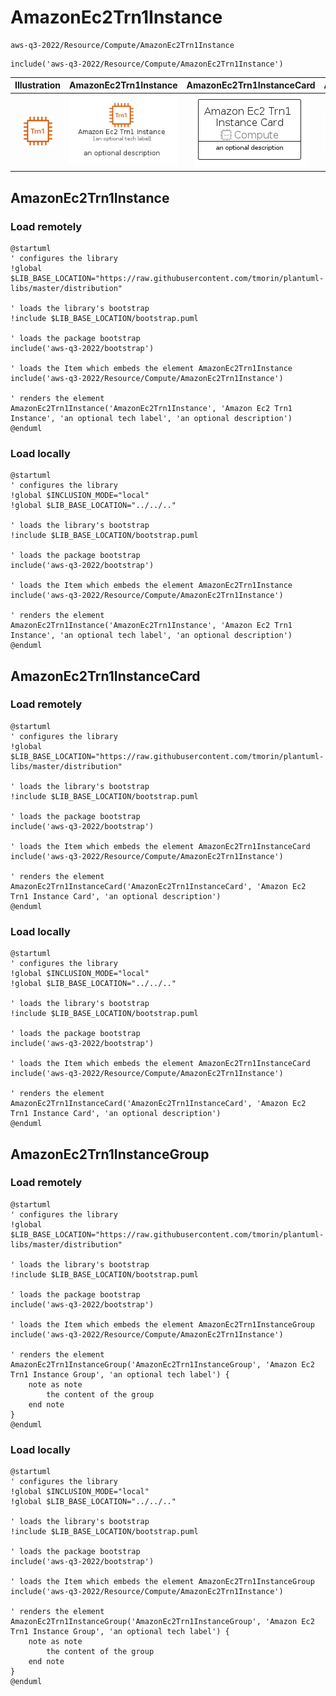 # AmazonEc2Trn1Instance


```text
aws-q3-2022/Resource/Compute/AmazonEc2Trn1Instance
```

```text
include('aws-q3-2022/Resource/Compute/AmazonEc2Trn1Instance')
```



| Illustration | AmazonEc2Trn1Instance | AmazonEc2Trn1InstanceCard | AmazonEc2Trn1InstanceGroup |
| :---: | :---: | :---: | :---: |
| ![illustration for Illustration](../../../aws-q3-2022/Resource/Compute/AmazonEc2Trn1Instance.png) | ![illustration for AmazonEc2Trn1Instance](../../../aws-q3-2022/Resource/Compute/AmazonEc2Trn1Instance.Local.png) | ![illustration for AmazonEc2Trn1InstanceCard](../../../aws-q3-2022/Resource/Compute/AmazonEc2Trn1InstanceCard.Local.png) | ![illustration for AmazonEc2Trn1InstanceGroup](../../../aws-q3-2022/Resource/Compute/AmazonEc2Trn1InstanceGroup.Local.png) |




## AmazonEc2Trn1Instance

### Load remotely
```plantuml
@startuml
' configures the library
!global $LIB_BASE_LOCATION="https://raw.githubusercontent.com/tmorin/plantuml-libs/master/distribution"

' loads the library's bootstrap
!include $LIB_BASE_LOCATION/bootstrap.puml

' loads the package bootstrap
include('aws-q3-2022/bootstrap')

' loads the Item which embeds the element AmazonEc2Trn1Instance
include('aws-q3-2022/Resource/Compute/AmazonEc2Trn1Instance')

' renders the element
AmazonEc2Trn1Instance('AmazonEc2Trn1Instance', 'Amazon Ec2 Trn1 Instance', 'an optional tech label', 'an optional description')
@enduml
```

### Load locally
```plantuml
@startuml
' configures the library
!global $INCLUSION_MODE="local"
!global $LIB_BASE_LOCATION="../../.."

' loads the library's bootstrap
!include $LIB_BASE_LOCATION/bootstrap.puml

' loads the package bootstrap
include('aws-q3-2022/bootstrap')

' loads the Item which embeds the element AmazonEc2Trn1Instance
include('aws-q3-2022/Resource/Compute/AmazonEc2Trn1Instance')

' renders the element
AmazonEc2Trn1Instance('AmazonEc2Trn1Instance', 'Amazon Ec2 Trn1 Instance', 'an optional tech label', 'an optional description')
@enduml
```

## AmazonEc2Trn1InstanceCard

### Load remotely
```plantuml
@startuml
' configures the library
!global $LIB_BASE_LOCATION="https://raw.githubusercontent.com/tmorin/plantuml-libs/master/distribution"

' loads the library's bootstrap
!include $LIB_BASE_LOCATION/bootstrap.puml

' loads the package bootstrap
include('aws-q3-2022/bootstrap')

' loads the Item which embeds the element AmazonEc2Trn1InstanceCard
include('aws-q3-2022/Resource/Compute/AmazonEc2Trn1Instance')

' renders the element
AmazonEc2Trn1InstanceCard('AmazonEc2Trn1InstanceCard', 'Amazon Ec2 Trn1 Instance Card', 'an optional description')
@enduml
```

### Load locally
```plantuml
@startuml
' configures the library
!global $INCLUSION_MODE="local"
!global $LIB_BASE_LOCATION="../../.."

' loads the library's bootstrap
!include $LIB_BASE_LOCATION/bootstrap.puml

' loads the package bootstrap
include('aws-q3-2022/bootstrap')

' loads the Item which embeds the element AmazonEc2Trn1InstanceCard
include('aws-q3-2022/Resource/Compute/AmazonEc2Trn1Instance')

' renders the element
AmazonEc2Trn1InstanceCard('AmazonEc2Trn1InstanceCard', 'Amazon Ec2 Trn1 Instance Card', 'an optional description')
@enduml
```

## AmazonEc2Trn1InstanceGroup

### Load remotely
```plantuml
@startuml
' configures the library
!global $LIB_BASE_LOCATION="https://raw.githubusercontent.com/tmorin/plantuml-libs/master/distribution"

' loads the library's bootstrap
!include $LIB_BASE_LOCATION/bootstrap.puml

' loads the package bootstrap
include('aws-q3-2022/bootstrap')

' loads the Item which embeds the element AmazonEc2Trn1InstanceGroup
include('aws-q3-2022/Resource/Compute/AmazonEc2Trn1Instance')

' renders the element
AmazonEc2Trn1InstanceGroup('AmazonEc2Trn1InstanceGroup', 'Amazon Ec2 Trn1 Instance Group', 'an optional tech label') {
    note as note
        the content of the group
    end note
}
@enduml
```

### Load locally
```plantuml
@startuml
' configures the library
!global $INCLUSION_MODE="local"
!global $LIB_BASE_LOCATION="../../.."

' loads the library's bootstrap
!include $LIB_BASE_LOCATION/bootstrap.puml

' loads the package bootstrap
include('aws-q3-2022/bootstrap')

' loads the Item which embeds the element AmazonEc2Trn1InstanceGroup
include('aws-q3-2022/Resource/Compute/AmazonEc2Trn1Instance')

' renders the element
AmazonEc2Trn1InstanceGroup('AmazonEc2Trn1InstanceGroup', 'Amazon Ec2 Trn1 Instance Group', 'an optional tech label') {
    note as note
        the content of the group
    end note
}
@enduml
```

